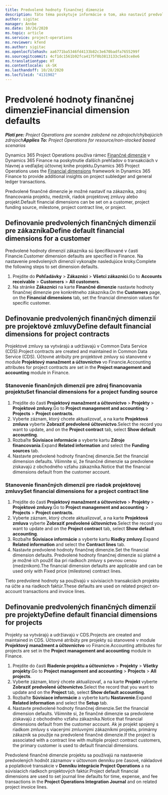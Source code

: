 ```yaml
---
title: Predvolené hodnoty finančnej dimenzie
description: Táto téma poskytuje informácie o tom, ako nastaviť predvolené hodnoty finančnej dimenzie.
author: sigitac
manager: Annbe
ms.date: 10/26/2020
ms.topic: article
ms.service: project-operations
ms.reviewer: kfend
ms.author: sigitac
ms.openlocfilehash: aa6771ba5346fd4133b82c3e670badfa7655299f
ms.sourcegitcommit: 4cf1dc1561b92fca4175f0b3813133c5e63ce8e6
ms.translationtype: HT
ms.contentlocale: sk-SK
ms.lasthandoff: 10/28/2020
ms.locfileid: "4131902"
---
```

# <a name="financial-dimension-defaults"></a><span data-ttu-id="a1532-103">Predvolené hodnoty finančnej dimenzie</span><span class="sxs-lookup"><span data-stu-id="a1532-103">Financial dimension defaults</span></span>

<span data-ttu-id="a1532-104">_**Platí pre:** Project Operations pre scenáre založené na zdrojoch/chýbajúcich zdrojoch_</span><span class="sxs-lookup"><span data-stu-id="a1532-104">_**Applies To:** Project Operations for resource/non-stocked based scenarios_</span></span>

<span data-ttu-id="a1532-105">Dynamics 365 Project Operations používa rámec [Finančné dimenzie](https://docs.microsoft.com/dynamics365/finance/general-ledger/financial-dimensions) v Dynamics 365 Finance na poskytnutie ďalších prehľadov o transakciách v hlavnej a vedľajšej účtovnej knihe projektu.</span><span class="sxs-lookup"><span data-stu-id="a1532-105">Dynamics 365 Project Operations uses the [Financial dimensions](https://docs.microsoft.com/dynamics365/finance/general-ledger/financial-dimensions) framework in Dynamics 365 Finance to provide additional insights on project subledger and general ledger transactions.</span></span>

<span data-ttu-id="a1532-106">Predvolené finančné dimenzie je možné nastaviť na zákazníka, zdroj financovania projektu, medzník, riadok projektovej zmluvy alebo projekt.</span><span class="sxs-lookup"><span data-stu-id="a1532-106">Default financial dimensions can be set on a customer, project funding source, milestone, project contract line, or project.</span></span>

## <a name="define-default-financial-dimensions-for-a-customer"></a><span data-ttu-id="a1532-107">Definovanie predvolených finančných dimenzií pre zákazníka</span><span class="sxs-lookup"><span data-stu-id="a1532-107">Define default financial dimensions for a customer</span></span>

<span data-ttu-id="a1532-108">Predvolené hodnoty dimenzií zákazníka sú špecifikované v časti Financie.</span><span class="sxs-lookup"><span data-stu-id="a1532-108">Customer dimension defaults are specified in Finance.</span></span> <span data-ttu-id="a1532-109">Na nastavenie predvolených dimenzií vykonajte nasledujúce kroky.</span><span class="sxs-lookup"><span data-stu-id="a1532-109">Complete the following steps to set dimension defaults.</span></span>

1. <span data-ttu-id="a1532-110">Prejdite do **Pohľadávky** > **Zákazníci** > **Všetci zákazníci**.</span><span class="sxs-lookup"><span data-stu-id="a1532-110">Go to **Accounts receivable** > **Customers** > **All customers**.</span></span>
2. <span data-ttu-id="a1532-111">Na stránke **Zákazníci** na karte **Finančné dimenzie** nastavte hodnoty finančnej dimenzie pre konkrétneho zákazníka.</span><span class="sxs-lookup"><span data-stu-id="a1532-111">On the **Customers** page, on the **Financial dimensions** tab, set the financial dimension values for specific customer.</span></span>

## <a name="define-default-financial-dimensions-for-project-contracts"></a><span data-ttu-id="a1532-112">Definovanie predvolených finančných dimenzií pre projektové zmluvy</span><span class="sxs-lookup"><span data-stu-id="a1532-112">Define default financial dimensions for project contracts</span></span>

<span data-ttu-id="a1532-113">Projektové zmluvy sa vytvárajú a udržiavajú v Common Data Service (CDS).</span><span class="sxs-lookup"><span data-stu-id="a1532-113">Project contracts are created and maintained in Common Data Service (CDS).</span></span> <span data-ttu-id="a1532-114">Účtovné atribúty pre projektové zmluvy sú stanovené v module **Projektový manažment a účtovníctvo** vo Financie.</span><span class="sxs-lookup"><span data-stu-id="a1532-114">Accounting attributes for project contracts are set in the **Project management and accounting** module in Finance.</span></span>

### <a name="set-financial-dimensions-for-a-project-funding-source"></a><span data-ttu-id="a1532-115">Stanovenie finančných dimenzií pre zdroj financovania projektu</span><span class="sxs-lookup"><span data-stu-id="a1532-115">Set financial dimensions for a project funding source</span></span>

1. <span data-ttu-id="a1532-116">Prejdite do časti **Projektový manažment a účtovníctvo** > **Projekty** > **Projektové zmluvy**.</span><span class="sxs-lookup"><span data-stu-id="a1532-116">Go to **Project management and accounting** > **Projects** > **Project contracts**.</span></span>
2. <span data-ttu-id="a1532-117">Vyberte záznam, ktorý chcete aktualizovať, a na karte **Projektová zmluva** vyberte **Zobraziť predvolené účtovníctvo**.</span><span class="sxs-lookup"><span data-stu-id="a1532-117">Select the record you want to update, and on the **Project contract** tab, select **Show default accounting**.</span></span>
3. <span data-ttu-id="a1532-118">Rozbaľte **Súvisiace informácie** a vyberte kartu **Zdroje financovania**.</span><span class="sxs-lookup"><span data-stu-id="a1532-118">Expand **Related information** and select the **Funding sources** tab.</span></span>
4. <span data-ttu-id="a1532-119">Nastavte predvolené hodnoty finančnej dimenzie.</span><span class="sxs-lookup"><span data-stu-id="a1532-119">Set the financial dimension defaults.</span></span> <span data-ttu-id="a1532-120">Všimnite si, že finančné dimenzie sa predvolene získavajú z obchodného vzťahu zákazníka.</span><span class="sxs-lookup"><span data-stu-id="a1532-120">Notice that the financial dimensions default from the customer account.</span></span>

### <a name="set-financial-dimensions-for-a-project-contract-line"></a><span data-ttu-id="a1532-121">Stanovenie finančných dimenzií pre riadok projektovej zmluvy</span><span class="sxs-lookup"><span data-stu-id="a1532-121">Set financial dimensions for a project contract line</span></span>

1. <span data-ttu-id="a1532-122">Prejdite do časti **Projektový manažment a účtovníctvo** > **Projekty** > **Projektové zmluvy**.</span><span class="sxs-lookup"><span data-stu-id="a1532-122">Go to **Project management and accounting** > **Projects** > **Project contracts**.</span></span>
2. <span data-ttu-id="a1532-123">Vyberte záznam, ktorý chcete aktualizovať, a na karte **Projektová zmluva** vyberte **Zobraziť predvolené účtovníctvo**.</span><span class="sxs-lookup"><span data-stu-id="a1532-123">Select the record you want to update and on the **Project contract** tab, select **Show default accounting**.</span></span>
3. <span data-ttu-id="a1532-124">Rozbaľte **Súvisiace informácie** a vyberte kartu **Riadky zmluvy**.</span><span class="sxs-lookup"><span data-stu-id="a1532-124">Expand **Related information** and select the **Contract lines** tab.</span></span>
4. <span data-ttu-id="a1532-125">Nastavte predvolené hodnoty finančnej dimenzie.</span><span class="sxs-lookup"><span data-stu-id="a1532-125">Set the financial dimension defaults.</span></span> <span data-ttu-id="a1532-126">Predvolené hodnoty finančnej dimenzie sú platné a je možné ich použiť iba pri riadkoch zmluvy s pevnou cenou (medzníkom).</span><span class="sxs-lookup"><span data-stu-id="a1532-126">The financial dimension defaults are applicable and can be used only with Fixed price (milestone) contract lines.</span></span>

<span data-ttu-id="a1532-127">Tieto predvolené hodnoty sa používajú v súvisiacich transakciách projektu na účte a na riadkoch faktúr.</span><span class="sxs-lookup"><span data-stu-id="a1532-127">These defaults are used on related project on-account transactions and invoice lines.</span></span>

## <a name="define-default-financial-dimensions-for-projects"></a><span data-ttu-id="a1532-128">Definovanie predvolených finančných dimenzií pre projekty</span><span class="sxs-lookup"><span data-stu-id="a1532-128">Define default financial dimensions for projects</span></span>

<span data-ttu-id="a1532-129">Projekty sa vytvárajú a udržiavajú v CDS.</span><span class="sxs-lookup"><span data-stu-id="a1532-129">Projects are created and maintained in CDS.</span></span> <span data-ttu-id="a1532-130">Účtovné atribúty pre projekty sú stanovené v module **Projektový manažment a účtovníctvo** vo Financie.</span><span class="sxs-lookup"><span data-stu-id="a1532-130">Accounting attributes for projects are set in the **Project management and accounting** module in Finance.</span></span>

1. <span data-ttu-id="a1532-131">Prejdite do časti **Riadenie projektu a účtovníctvo** > **Projekty** > **Všetky projekty**.</span><span class="sxs-lookup"><span data-stu-id="a1532-131">Go to **Project management and accounting** > **Projects** > **All projects**.</span></span>
2. <span data-ttu-id="a1532-132">Vyberte záznam, ktorý chcete aktualizovať, a na karte **Projekt** vyberte **Zobraziť predvolené účtovníctvo**.</span><span class="sxs-lookup"><span data-stu-id="a1532-132">Select the record that you want to update and on the **Project** tab, select **Show default accounting**.</span></span>
3. <span data-ttu-id="a1532-133">Rozbaľte **Súvisiace informácie** a vyberte kartu **Nastavenie**.</span><span class="sxs-lookup"><span data-stu-id="a1532-133">Expand **Related information** and select the **Setup** tab.</span></span>
4. <span data-ttu-id="a1532-134">Nastavte predvolené hodnoty finančnej dimenzie.</span><span class="sxs-lookup"><span data-stu-id="a1532-134">Set the financial dimension defaults.</span></span> <span data-ttu-id="a1532-135">Všimnite si, že finančné dimenzie sa predvolene získavajú z obchodného vzťahu zákazníka.</span><span class="sxs-lookup"><span data-stu-id="a1532-135">Notice that financial dimensions default from the customer account.</span></span> <span data-ttu-id="a1532-136">Ak je projekt spojený s riadkom zmluvy s viacerými zmluvnými zákazníkmi projektu, primárny zákazník sa použije na predvolené finančné dimenzie.</span><span class="sxs-lookup"><span data-stu-id="a1532-136">If the project is associated with a contract line with multiple project contract customers, the primary customer is used to default financial dimensions.</span></span>

<span data-ttu-id="a1532-137">Predvolené finančné dimenzie projektu sa používajú na nastavenie predvolených hodnôt záznamov v účtovnom denníku pre časové, nákladové a poplatkové transakcie v **Denníku integrácie Project Operations** a na súvisiacich riadkoch projektových faktúr.</span><span class="sxs-lookup"><span data-stu-id="a1532-137">Project default financial dimensions are used to set journal line defaults for time, expense, and fee transactions in the **Project Operations Integration Journal** and on related project invoice lines.</span></span>
